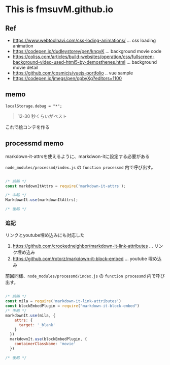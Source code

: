 # This is fmsuvM.github.io

## Ref

* https://www.webtoolnavi.com/css-loding-animations/ ... css loading animation
* https://codepen.io/dudleystorey/pen/knqyK ... background movie code
* https://coliss.com/articles/build-websites/operation/css/fullscreen-background-video-used-html5-by-demosthenes.html ... background movie detail
* https://github.com/cosmicjs/vuejs-portfolio .. vue sample
* https://codepen.io/jmegs/pen/opbyXg?editors=1100

## memo

`localStorage.debug = "*";`

> 12-30 秒くらいがベスト

これで絵コンテを作る

## processmd memo  

markdown-it-attrsを使えるように、markdwon-itに設定する必要がある

`node_modules/processmd/index.js` の `function processmd` 内で呼び出す。

```javascript

/* 前略 */
const markdownItAttrs = require('markdown-it-attrs');

/* 中略 */
MarkdownIt.use(markdownItAttrs);

/* 後略 */
```

### 追記

リンクとyoutube埋め込みにも対応した

1. https://github.com/crookedneighbor/markdown-it-link-attributes ... リンク埋め込み
2. https://github.com/rotorz/markdown-it-block-embed ... youtube 埋め込み

前回同様、`node_modules/processmd/index.js` の `function processmd` 内で呼び出す。

```javascript

/* 前略 */
const mila = require('markdown-it-link-attributes')
const blockEmbedPlugin = require("markdown-it-block-embed")
/* 中略 */
markdownIt.use(mila, {
    attrs: {
      target: '_blank'
    }
  })
  markdownIt.use(blockEmbedPlugin, {
    containerClassName: 'movie'
  })

/* 後略 */
```

